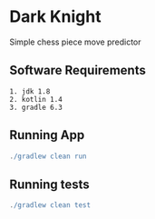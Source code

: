 # Dark Knight

Simple chess piece move predictor

## Software Requirements

```
1. jdk 1.8
2. kotlin 1.4
3. gradle 6.3
```

## Running App

```gradle
./gradlew clean run
```

## Running tests

```gradle
./gradlew clean test
```